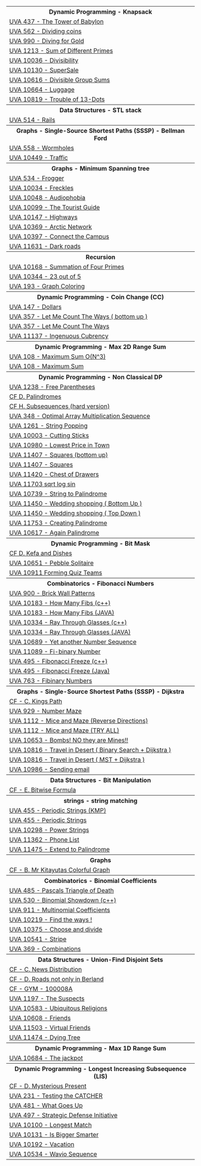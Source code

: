 <html>
<body>
<table><tr>
<th>
Dynamic Programming - Knapsack
</th>
</tr>
<tr>
<td>
<a href="https://github.com/Ehab-Fawzy/Competitive-Programming/blob/master/Solving%20Paradigms/Dynamic%20Programming/Knapsack/UVA%20%20437%20-%20The%20Tower%20of%20Babylon.txt"> UVA  437 - The Tower of Babylon</a>
</td>
</tr>
<tr>
<td>
<a href="https://github.com/Ehab-Fawzy/Competitive-Programming/blob/master/Solving%20Paradigms/Dynamic%20Programming/Knapsack/UVA%20%20562%20-%20Dividing%20coins.txt"> UVA  562 - Dividing coins</a>
</td>
</tr>
<tr>
<td>
<a href="https://github.com/Ehab-Fawzy/Competitive-Programming/blob/master/Solving%20Paradigms/Dynamic%20Programming/Knapsack/UVA%20%20990%20-%20Diving%20for%20Gold.txt"> UVA  990 - Diving for Gold</a>
</td>
</tr>
<tr>
<td>
<a href="https://github.com/Ehab-Fawzy/Competitive-Programming/blob/master/Solving%20Paradigms/Dynamic%20Programming/Knapsack/UVA%20%201213%20-%20Sum%20of%20Different%20Primes.txt"> UVA  1213 - Sum of Different Primes</a>
</td>
</tr>
<tr>
<td>
<a href="https://github.com/Ehab-Fawzy/Competitive-Programming/blob/master/Solving%20Paradigms/Dynamic%20Programming/Knapsack/UVA%20%2010036%20-%20Divisibility.txt"> UVA  10036 - Divisibility</a>
</td>
</tr>
<tr>
<td>
<a href="https://github.com/Ehab-Fawzy/Competitive-Programming/blob/master/Solving%20Paradigms/Dynamic%20Programming/Knapsack/UVA%20%2010130%20-%20SuperSale.txt"> UVA  10130 - SuperSale</a>
</td>
</tr>
<tr>
<td>
<a href="https://github.com/Ehab-Fawzy/Competitive-Programming/blob/master/Solving%20Paradigms/Dynamic%20Programming/Knapsack/UVA%20%2010616%20-%20Divisible%20Group%20Sums.txt"> UVA  10616 - Divisible Group Sums</a>
</td>
</tr>
<tr>
<td>
<a href="https://github.com/Ehab-Fawzy/Competitive-Programming/blob/master/Solving%20Paradigms/Dynamic%20Programming/Knapsack/UVA%20%2010664%20-%20Luggage.txt"> UVA  10664 - Luggage</a>
</td>
</tr>
<tr>
<td>
<a href="https://github.com/Ehab-Fawzy/Competitive-Programming/blob/master/Solving%20Paradigms/Dynamic%20Programming/Knapsack/UVA%20%2010819%20-%20Trouble%20of%2013-Dots.txt"> UVA  10819 - Trouble of 13-Dots</a>
</td>
</tr>
<tr>
<th>
Data Structures - STL stack
</th>
</tr>
<tr>
<td>
<a href="https://github.com/Ehab-Fawzy/Competitive-Programming/blob/master/Data%20Structures/STL%20stack/UVA%20%20514%20-%20Rails.txt"> UVA  514 - Rails</a>
</td>
</tr>
<tr>
<th>
Graphs - Single-Source Shortest Paths (SSSP) -  Bellman Ford
</th>
</tr>
<tr>
<td>
<a href="https://github.com/Ehab-Fawzy/Competitive-Programming/blob/master/Graphs/Single-Source%20Shortest%20Paths%20(SSSP)/On%20Weighted%20Graph%20%5B%20Bellman%20Ford%20%5D/UVA%20%20558%20-%20Wormholes.txt"> UVA  558 - Wormholes</a>
</td>
</tr>
<tr>
<td>
<a href="https://github.com/Ehab-Fawzy/Competitive-Programming/blob/master/Graphs/Single-Source%20Shortest%20Paths%20(SSSP)/On%20Weighted%20Graph%20%5B%20Bellman%20Ford%20%5D/UVA%20%2010449%20-%20Traffic%20.txt"> UVA  10449 - Traffic </a>
</td>
</tr>
<tr>
<th>
Graphs - Minimum Spanning tree
</th>
</tr>
<tr>
<td>
<a href="https://github.com/Ehab-Fawzy/Competitive-Programming/blob/master/Graphs/Minimum%20Spanning%20tree/UVA%20%20534%20-%20Frogger.txt"> UVA  534 - Frogger</a>
</td>
</tr>
<tr>
<td>
<a href="https://github.com/Ehab-Fawzy/Competitive-Programming/blob/master/Graphs/Minimum%20Spanning%20tree/UVA%20%2010034%20-%20Freckles.txt"> UVA  10034 - Freckles</a>
</td>
</tr>
<tr>
<td>
<a href="https://github.com/Ehab-Fawzy/Competitive-Programming/blob/master/Graphs/Minimum%20Spanning%20tree/UVA%20%2010048%20-%20Audiophobia.txt"> UVA  10048 - Audiophobia</a>
</td>
</tr>
<tr>
<td>
<a href="https://github.com/Ehab-Fawzy/Competitive-Programming/blob/master/Graphs/Minimum%20Spanning%20tree/UVA%20%2010099%20-%20The%20Tourist%20Guide.txt"> UVA  10099 - The Tourist Guide</a>
</td>
</tr>
<tr>
<td>
<a href="https://github.com/Ehab-Fawzy/Competitive-Programming/blob/master/Graphs/Minimum%20Spanning%20tree/UVA%20%2010147%20-%20Highways.txt"> UVA  10147 - Highways</a>
</td>
</tr>
<tr>
<td>
<a href="https://github.com/Ehab-Fawzy/Competitive-Programming/blob/master/Graphs/Minimum%20Spanning%20tree/UVA%20%2010369%20-%20Arctic%20Network.txt"> UVA  10369 - Arctic Network</a>
</td>
</tr>
<tr>
<td>
<a href="https://github.com/Ehab-Fawzy/Competitive-Programming/blob/master/Graphs/Minimum%20Spanning%20tree/UVA%20%2010397%20-%20Connect%20the%20Campus.txt"> UVA  10397 - Connect the Campus</a>
</td>
</tr>
<tr>
<td>
<a href="https://github.com/Ehab-Fawzy/Competitive-Programming/blob/master/Graphs/Minimum%20Spanning%20tree/UVA%20%2011631%20-%20Dark%20roads.txt"> UVA  11631 - Dark roads</a>
</td>
</tr>
<tr>
<th>
Recursion
</th>
</tr>
<tr>
<td>
<a href="https://github.com/Ehab-Fawzy/Competitive-Programming/blob/master/Solving%20Paradigms/Recursion/UVA%20%2010168%20-%20Summation%20of%20Four%20Primes.txt"> UVA  10168 - Summation of Four Primes</a>
</td>
</tr>
<tr>
<td>
<a href="https://github.com/Ehab-Fawzy/Competitive-Programming/blob/master/Solving%20Paradigms/Recursion/UVA%20%2010344%20-%2023%20out%20of%205%20.txt"> UVA  10344 - 23 out of 5 </a>
</td>
</tr>
<tr>
<td>
<a href="https://github.com/Ehab-Fawzy/Competitive-Programming/blob/master/Solving%20Paradigms/Recursion/UVA%20193%20-%20Graph%20Coloring.txt"> UVA 193 - Graph Coloring</a>
</td>
</tr>
<tr>
<th>
Dynamic Programming - Coin Change (CC)
</th>
</tr>
<tr>
<td>
<a href="https://github.com/Ehab-Fawzy/Competitive-Programming/blob/master/Solving%20Paradigms/Dynamic%20Programming/Coin%20Change%20(CC)/UVA%20%20147%20-%20Dollars.txt"> UVA  147 - Dollars</a>
</td>
</tr>
<tr>
<td>
<a href="https://github.com/Ehab-Fawzy/Competitive-Programming/blob/master/Solving%20Paradigms/Dynamic%20Programming/Coin%20Change%20(CC)/UVA%20%20357%20-%20Let%20Me%20Count%20The%20Ways%20(%20bottom%20up%20).txt"> UVA  357 - Let Me Count The Ways ( bottom up )</a>
</td>
</tr>
<tr>
<td>
<a href="https://github.com/Ehab-Fawzy/Competitive-Programming/blob/master/Solving%20Paradigms/Dynamic%20Programming/Coin%20Change%20(CC)/UVA%20%20357%20-%20Let%20Me%20Count%20The%20Ways.txt"> UVA  357 - Let Me Count The Ways</a>
</td>
</tr>
<tr>
<td>
<a href="https://github.com/Ehab-Fawzy/Competitive-Programming/blob/master/Solving%20Paradigms/Dynamic%20Programming/Coin%20Change%20(CC)/UVA%20%2011137%20-%20Ingenuous%20Cubrency.txt"> UVA  11137 - Ingenuous Cubrency</a>
</td>
</tr>
<tr>
<th>
Dynamic Programming - Max 2D Range Sum
</th>
</tr>
<tr>
<td>
<a href="https://github.com/Ehab-Fawzy/Competitive-Programming/blob/master/Solving%20Paradigms/Dynamic%20Programming/Max%202D%20Range%20Sum/UVA%20%20108%20-%20Maximum%20Sum%20O(N%5E3).txt"> UVA  108 - Maximum Sum O(N^3)</a>
</td>
</tr>
<tr>
<td>
<a href="https://github.com/Ehab-Fawzy/Competitive-Programming/blob/master/Solving%20Paradigms/Dynamic%20Programming/Max%202D%20Range%20Sum/UVA%20%20108%20-%20Maximum%20Sum.txt"> UVA  108 - Maximum Sum</a>
</td>
</tr>
<tr>
<th>
Dynamic Programming - Non Classical DP
</th>
</tr>
<tr>
<td>
<a href="https://github.com/Ehab-Fawzy/Competitive-Programming/blob/master/Solving%20Paradigms/Dynamic%20Programming/Non%20Classical%20DP/Advance%20DP/UVA%20%201238%20-%20Free%20Parentheses.txt"> UVA  1238 - Free Parentheses</a>
</td>
</tr>
<tr>
<td>
<a href="https://github.com/Ehab-Fawzy/Competitive-Programming/blob/master/Solving%20Paradigms/Dynamic%20Programming/Non%20Classical%20DP/The%20Easier%20Ones/CF%20%20D.%20Palindromes.txt"> CF  D. Palindromes</a>
</td>
</tr>
<tr>
<td>
<a href="https://github.com/Ehab-Fawzy/Competitive-Programming/blob/master/Solving%20Paradigms/Dynamic%20Programming/Non%20Classical%20DP/The%20Easier%20Ones/CF%20%20H.%20Subsequences%20(hard%20version).txt"> CF  H. Subsequences (hard version)</a>
</td>
</tr>
<tr>
<td>
<a href="https://github.com/Ehab-Fawzy/Competitive-Programming/blob/master/Solving%20Paradigms/Dynamic%20Programming/Non%20Classical%20DP/The%20Easier%20Ones/UVA%20%20348%20-%20Optimal%20Array%20Multiplication%20Sequence.txt"> UVA  348 - Optimal Array Multiplication Sequence</a>
</td>
</tr>
<tr>
<td>
<a href="https://github.com/Ehab-Fawzy/Competitive-Programming/blob/master/Solving%20Paradigms/Dynamic%20Programming/Non%20Classical%20DP/The%20Easier%20Ones/UVA%20%201261%20-%20String%20Popping.txt"> UVA  1261 - String Popping</a>
</td>
</tr>
<tr>
<td>
<a href="https://github.com/Ehab-Fawzy/Competitive-Programming/blob/master/Solving%20Paradigms/Dynamic%20Programming/Non%20Classical%20DP/The%20Easier%20Ones/UVA%20%2010003%20-%20Cutting%20Sticks.txt"> UVA  10003 - Cutting Sticks</a>
</td>
</tr>
<tr>
<td>
<a href="https://github.com/Ehab-Fawzy/Competitive-Programming/blob/master/Solving%20Paradigms/Dynamic%20Programming/Non%20Classical%20DP/The%20Easier%20Ones/UVA%20%2010980%20-%20Lowest%20Price%20in%20Town.txt"> UVA  10980 - Lowest Price in Town</a>
</td>
</tr>
<tr>
<td>
<a href="https://github.com/Ehab-Fawzy/Competitive-Programming/blob/master/Solving%20Paradigms/Dynamic%20Programming/Non%20Classical%20DP/The%20Easier%20Ones/UVA%20%2011407%20-%20Squares%20(bottom%20up).txt"> UVA  11407 - Squares (bottom up)</a>
</td>
</tr>
<tr>
<td>
<a href="https://github.com/Ehab-Fawzy/Competitive-Programming/blob/master/Solving%20Paradigms/Dynamic%20Programming/Non%20Classical%20DP/The%20Easier%20Ones/UVA%20%2011407%20-%20Squares.txt"> UVA  11407 - Squares</a>
</td>
</tr>
<tr>
<td>
<a href="https://github.com/Ehab-Fawzy/Competitive-Programming/blob/master/Solving%20Paradigms/Dynamic%20Programming/Non%20Classical%20DP/The%20Easier%20Ones/UVA%20%2011420%20-%20Chest%20of%20Drawers.txt"> UVA  11420 - Chest of Drawers</a>
</td>
</tr>
<tr>
<td>
<a href="https://github.com/Ehab-Fawzy/Competitive-Programming/blob/master/Solving%20Paradigms/Dynamic%20Programming/Non%20Classical%20DP/The%20Easier%20Ones/UVA%20%2011703%20sqrt%20log%20sin.txt"> UVA  11703 sqrt log sin</a>
</td>
</tr>
<tr>
<td>
<a href="https://github.com/Ehab-Fawzy/Competitive-Programming/blob/master/Solving%20Paradigms/Dynamic%20Programming/Problems%20Solutions/UVA%20%2010739%20-%20String%20to%20Palindrome.txt"> UVA  10739 - String to Palindrome</a>
</td>
</tr>
<tr>
<td>
<a href="https://github.com/Ehab-Fawzy/Competitive-Programming/blob/master/Solving%20Paradigms/Dynamic%20Programming/Problems%20Solutions/UVA%20%2011450%20-%20Wedding%20shopping%20(%20Bottom%20Up%20).txt"> UVA  11450 - Wedding shopping ( Bottom Up )</a>
</td>
</tr>
<tr>
<td>
<a href="https://github.com/Ehab-Fawzy/Competitive-Programming/blob/master/Solving%20Paradigms/Dynamic%20Programming/Problems%20Solutions/UVA%20%2011450%20-%20Wedding%20shopping%20(%20Top%20%20Down%20).txt"> UVA  11450 - Wedding shopping ( Top  Down )</a>
</td>
</tr>
<tr>
<td>
<a href="https://github.com/Ehab-Fawzy/Competitive-Programming/blob/master/Solving%20Paradigms/Dynamic%20Programming/Problems%20Solutions/UVA%20%2011753%20-%20Creating%20Palindrome.txt"> UVA 11753 - Creating Palindrome</a>
</td>
</tr>
<tr>
<td>
<a href="https://github.com/Ehab-Fawzy/Competitive-Programming/blob/master/Solving%20Paradigms/Dynamic%20Programming/Problems%20Solutions/UVA%20%2010617%20-%20Again%20Palindrome.txt"> UVA 10617 - Again Palindrome</a>
</td>
</tr>
<tr>
<th>
Dynamic Programming - Bit Mask
</th>
</tr>
<tr>
<td>
<a href="https://github.com/Ehab-Fawzy/Competitive-Programming/blob/master/Solving%20Paradigms/Dynamic%20Programming/Bit%20Mask/CF%20%20D.%20Kefa%20and%20Dishes.txt"> CF  D. Kefa and Dishes</a>
</td>
</tr>
<tr>
<td>
<a href="https://github.com/Ehab-Fawzy/Competitive-Programming/blob/master/Solving%20Paradigms/Dynamic%20Programming/Bit%20Mask/UVA%20%2010651%20-%20Pebble%20Solitaire.txt"> UVA  10651 - Pebble Solitaire</a>
</td>
</tr>
<tr>
<td>
<a href="https://github.com/Ehab-Fawzy/Competitive-Programming/blob/master/Solving%20Paradigms/Dynamic%20Programming/Bit%20Mask/UVA%20%2010911%20Forming%20Quiz%20Teams.txt"> UVA  10911 Forming Quiz Teams</a>
</td>
</tr>
<tr>
<th>
Combinatorics - Fibonacci Numbers
</th>
</tr>
<tr>
<td>
<a href="https://github.com/Ehab-Fawzy/Competitive-Programming/blob/master/Mathematics/Combinatorics/Fibonacci%20Numbers/UVA%20%20900%20-%20Brick%20Wall%20Patterns.txt"> UVA  900 - Brick Wall Patterns</a>
</td>
</tr>
<tr>
<td>
<a href="https://github.com/Ehab-Fawzy/Competitive-Programming/blob/master/Mathematics/Combinatorics/Fibonacci%20Numbers/UVA%20%2010183%20-%20How%20Many%20Fibs%20(c%2B%2B).txt"> UVA  10183 - How Many Fibs (c++)</a>
</td>
</tr>
<tr>
<td>
<a href="https://github.com/Ehab-Fawzy/Competitive-Programming/blob/master/Mathematics/Combinatorics/Fibonacci%20Numbers/UVA%20%2010334%20-%20Ray%20Through%20Glasses%20(JAVA).txt"> UVA  10183 - How Many Fibs (JAVA)</a>
</td>
</tr>
<tr>
<td>
<a href="https://github.com/Ehab-Fawzy/Competitive-Programming/blob/master/Mathematics/Combinatorics/Fibonacci%20Numbers/UVA%20%2010334%20-%20Ray%20Through%20Glasses%20(c%2B%2B).txt"> UVA  10334 - Ray Through Glasses (c++)</a>
</td>
</tr>
<tr>
<td>
<a href="https://github.com/Ehab-Fawzy/Competitive-Programming/blob/master/Mathematics/Combinatorics/Fibonacci%20Numbers/UVA%20%2010334%20-%20Ray%20Through%20Glasses%20(JAVA).txt"> UVA  10334 - Ray Through Glasses (JAVA)</a>
</td>
</tr>
<tr>
<td>
<a href="https://github.com/Ehab-Fawzy/Competitive-Programming/blob/master/Mathematics/Combinatorics/Fibonacci%20Numbers/UVA%20%2010689%20-%20Yet%20another%20Number%20Sequence.txt"> UVA  10689 - Yet another Number Sequence</a>
</td>
</tr>
<tr>
<td>
<a href="https://github.com/Ehab-Fawzy/Competitive-Programming/blob/master/Mathematics/Combinatorics/Fibonacci%20Numbers/UVA%20%2011089%20-%20Fi-binary%20Number.txt"> UVA  11089 - Fi-binary Number</a>
</td>
</tr>
<tr>
<td>
<a href="https://github.com/Ehab-Fawzy/Competitive-Programming/blob/master/Mathematics/Combinatorics/Fibonacci%20Numbers/UVA%20495%20-%20Fibonacci%20Freeze%20(c%2B%2B).txt"> UVA 495 - Fibonacci Freeze (c++)</a>
</td>
</tr>
<tr>
<td>
<a href="https://github.com/Ehab-Fawzy/Competitive-Programming/blob/master/Mathematics/Combinatorics/Fibonacci%20Numbers/UVA%20495%20-%20Fibonacci%20Freeze%20(Java).txt"> UVA 495 - Fibonacci Freeze (Java)</a>
</td>
</tr>
<tr>
<td>
<a href="https://github.com/Ehab-Fawzy/Competitive-Programming/blob/master/Mathematics/Combinatorics/Fibonacci%20Numbers/UVA%20763%20-%20Fibinary%20Numbers.txt"> UVA 763 - Fibinary Numbers</a>
</td>
</tr>
<tr>
<th>
Graphs - Single-Source Shortest Paths (SSSP) -  Dijkstra
</th>
</tr>
<tr>
<td>
<a href="https://github.com/Ehab-Fawzy/Competitive-Programming/blob/master/Graphs/Single-Source%20Shortest%20Paths%20(SSSP)/On%20Weighted%20Graph%20%5B%20Dijkstra%20%5D/CF%20-%20C.%20Kings%20Path.txt"> CF - C. Kings Path</a>
</td>
</tr>
<tr>
<td>
<a href="https://github.com/Ehab-Fawzy/Competitive-Programming/blob/master/Graphs/Single-Source%20Shortest%20Paths%20(SSSP)/On%20Weighted%20Graph%20%5B%20Dijkstra%20%5D/UVA%20%20929%20-%20Number%20Maze.txt"> UVA  929 - Number Maze</a>
</td>
</tr>
<tr>
<td>
<a href="https://github.com/Ehab-Fawzy/Competitive-Programming/blob/master/Graphs/Single-Source%20Shortest%20Paths%20(SSSP)/On%20Weighted%20Graph%20%5B%20Dijkstra%20%5D/UVA%20%201112%20-%20Mice%20and%20Maze%20(Reverse%20Directions).txt"> UVA  1112 - Mice and Maze (Reverse Directions)</a>
</td>
</tr>
<tr>
<td>
<a href="https://github.com/Ehab-Fawzy/Competitive-Programming/blob/master/Graphs/Single-Source%20Shortest%20Paths%20(SSSP)/On%20Weighted%20Graph%20%5B%20Dijkstra%20%5D/UVA%20%201112%20-%20Mice%20and%20Maze%20(TRY%20ALL).txt"> UVA  1112 - Mice and Maze (TRY ALL)</a>
</td>
</tr>
<tr>
<td>
<a href="https://github.com/Ehab-Fawzy/Competitive-Programming/blob/master/Graphs/Single-Source%20Shortest%20Paths%20(SSSP)/On%20Weighted%20Graph%20%5B%20Dijkstra%20%5D/UVA%20%2010653%20-%20Bombs!%20NO%20they%20are%20Mines!!.txt"> UVA  10653 - Bombs! NO they are Mines!!</a>
</td>
</tr>
<tr>
<td>
<a href="https://github.com/Ehab-Fawzy/Competitive-Programming/blob/master/Graphs/Single-Source%20Shortest%20Paths%20(SSSP)/On%20Weighted%20Graph%20%5B%20Dijkstra%20%5D/UVA%20%2010816%20-%20Travel%20in%20Desert%20(%20Binary%20Search%20%2B%20Dijkstra%20).txt"> UVA  10816 - Travel in Desert ( Binary Search + Dijkstra )</a>
</td>
</tr>
<tr>
<td>
<a href="https://github.com/Ehab-Fawzy/Competitive-Programming/blob/master/Graphs/Single-Source%20Shortest%20Paths%20(SSSP)/On%20Weighted%20Graph%20%5B%20Dijkstra%20%5D/UVA%20%2010816%20-%20Travel%20in%20Desert%20(%20MST%20%2B%20Dijkstra%20).txt"> UVA  10816 - Travel in Desert ( MST + Dijkstra )</a>
</td>
</tr>
<tr>
<td>
<a href="https://github.com/Ehab-Fawzy/Competitive-Programming/blob/master/Graphs/Single-Source%20Shortest%20Paths%20(SSSP)/On%20Weighted%20Graph%20%5B%20Dijkstra%20%5D/UVA%20%2010986%20-%20Sending%20email.txt"> UVA  10986 - Sending email</a>
</td>
</tr>
<tr>
<th>
Data Structures - Bit Manipulation
</th>
</tr>
<tr>
<td>
<a href="https://github.com/Ehab-Fawzy/Competitive-Programming/blob/master/Data%20Structures/Bit%20Manipulation/CF%20-%20E.%20Bitwise%20Formula.txt"> CF - E. Bitwise Formula</a>
</td>
</tr>
<tr>
<th>
strings - string matching
</th>
</tr>
<tr>
<td>
<a href="https://github.com/Ehab-Fawzy/Competitive-Programming/blob/master/string%20process/string%20matching/UVA%20%20455%20-%20Periodic%20Strings%20(KMP).txt"> UVA  455 - Periodic Strings (KMP)</a>
</td>
</tr>
<tr>
<td>
<a href="https://github.com/Ehab-Fawzy/Competitive-Programming/blob/master/string%20process/string%20matching/uva%20%20455%20-%20Periodic%20Strings.txt"> UVA  455 - Periodic Strings</a>
</td>
</tr>
<tr>
<td>
<a href="https://github.com/Ehab-Fawzy/Competitive-Programming/blob/master/string%20process/string%20matching/UVA%20%2010298%20-%20Power%20Strings.txt"> UVA  10298 - Power Strings</a>
</td>
</tr>
<tr>
<td>
<a href="https://github.com/Ehab-Fawzy/Competitive-Programming/blob/master/string%20process/string%20matching/UVA%20%2011362%20-%20Phone%20List.txt"> UVA  11362 - Phone List</a>
</td>
</tr>
<tr>
<td>
<a href="https://github.com/Ehab-Fawzy/Competitive-Programming/blob/master/string%20process/string%20matching/UVA%20%2011475%20-%20Extend%20to%20Palindrome.txt"> UVA  11475 - Extend to Palindrome</a>
</td>
</tr>
<tr>
<th>
Graphs
</th>
</tr>
<tr>
<td>
<a href="https://github.com/Ehab-Fawzy/Competitive-Programming/blob/master/Graphs/Basic%20Algorithms/CF%20-%20%20B.%20Mr%20Kitayutas%20Colorful%20Graph%20.txt"> CF -  B. Mr Kitayutas Colorful Graph </a>
</td>
</tr>
<tr>
<th>
Combinatorics - Binomial Coefficients
</th>
</tr>
<tr>
<td>
<a href="https://github.com/Ehab-Fawzy/Competitive-Programming/blob/master/Mathematics/Combinatorics/Binomial%20Coefficients/UVA%20%20485%20-%20Pascals%20Triangle%20of%20Death.txt"> UVA  485 - Pascals Triangle of Death</a>
</td>
</tr>
<tr>
<td>
<a href="https://github.com/Ehab-Fawzy/Competitive-Programming/blob/master/Mathematics/Combinatorics/Binomial%20Coefficients/UVA%20%20530%20-%20Binomial%20Showdown%20(c%2B%2B).txt"> UVA  530 - Binomial Showdown (c++)</a>
</td>
</tr>
<tr>
<td>
<a href="https://github.com/Ehab-Fawzy/Competitive-Programming/blob/master/Mathematics/Combinatorics/Binomial%20Coefficients/UVA%20%20911%20-%20Multinomial%20Coefficients.txt"> UVA  911 - Multinomial Coefficients</a>
</td>
</tr>
<tr>
<td>
<a href="https://github.com/Ehab-Fawzy/Competitive-Programming/blob/master/Mathematics/Combinatorics/Binomial%20Coefficients/UVA%20%2010219%20-%20Find%20the%20ways%20!.txt"> UVA  10219 - Find the ways !</a>
</td>
</tr>
<tr>
<td>
<a href="https://github.com/Ehab-Fawzy/Competitive-Programming/blob/master/Mathematics/Combinatorics/Binomial%20Coefficients/UVA%20%2010375%20-%20Choose%20and%20divide.txt"> UVA  10375 - Choose and divide</a>
</td>
</tr>
<tr>
<td>
<a href="https://github.com/Ehab-Fawzy/Competitive-Programming/blob/master/Mathematics/Combinatorics/Binomial%20Coefficients/UVA%20%2010541%20-%20Stripe.txt"> UVA  10541 - Stripe</a>
</td>
</tr>
<tr>
<td>
<a href="https://github.com/Ehab-Fawzy/Competitive-Programming/blob/master/Mathematics/Combinatorics/Binomial%20Coefficients/UVA%20369%20-%20Combinations.txt"> UVA 369 - Combinations</a>
</td>
</tr>
<tr>
<th>
Data Structures - Union-Find Disjoint Sets
</th>
</tr>
<tr>
<td>
<a href="https://github.com/Ehab-Fawzy/Competitive-Programming/blob/master/Data%20Structures/Union-Find%20Disjoint%20Sets/CF%20-%20C.%20News%20Distribution%20.txt"> CF - C. News Distribution </a>
</td>
</tr>
<tr>
<td>
<a href="https://github.com/Ehab-Fawzy/Competitive-Programming/blob/master/Data%20Structures/Union-Find%20Disjoint%20Sets/CF%20-%20D.%20Roads%20not%20only%20in%20Berland.txt"> CF - D. Roads not only in Berland</a>
</td>
</tr>
<tr>
<td>
<a href="https://github.com/Ehab-Fawzy/Competitive-Programming/blob/master/Data%20Structures/Union-Find%20Disjoint%20Sets/CF%20-%20GYM%20-%20100008A.txt"> CF - GYM - 100008A</a>
</td>
</tr>
<tr>
<td>
<a href="https://github.com/Ehab-Fawzy/Competitive-Programming/blob/master/Data%20Structures/Union-Find%20Disjoint%20Sets/UVA%20%201197%20-%20The%20Suspects.txt"> UVA  1197 - The Suspects</a>
</td>
</tr>
<tr>
<td>
<a href="https://github.com/Ehab-Fawzy/Competitive-Programming/blob/master/Data%20Structures/Union-Find%20Disjoint%20Sets/UVA%20%2010583%20-%20Ubiquitous%20Religions.txt"> UVA  10583 - Ubiquitous Religions</a>
</td>
</tr>
<tr>
<td>
<a href="https://github.com/Ehab-Fawzy/Competitive-Programming/blob/master/Data%20Structures/Union-Find%20Disjoint%20Sets/UVA%20%2010608%20-%20Friends.txt"> UVA  10608 - Friends</a>
</td>
</tr>
<tr>
<td>
<a href="https://github.com/Ehab-Fawzy/Competitive-Programming/blob/master/Data%20Structures/Union-Find%20Disjoint%20Sets/UVA%20%2011503%20-%20Virtual%20Friends.txt"> UVA  11503 - Virtual Friends</a>
</td>
</tr>
<tr>
<td>
<a href="https://github.com/Ehab-Fawzy/Competitive-Programming/blob/master/Data%20Structures/Union-Find%20Disjoint%20Sets/UVA%2011474%20-%20Dying%20Tree.txt"> UVA 11474 - Dying Tree</a>
</td>
</tr>
<tr>
<th>
Dynamic Programming - Max 1D Range Sum
</th>
</tr>
<tr>
<td>
<a href="https://github.com/Ehab-Fawzy/Competitive-Programming/tree/master/Solving%20Paradigms/Dynamic%20Programming/Max%201D%20Range%20Sum"> UVA  10684 - The jackpot</a>
</td>
</tr>
<tr>
<th>
Dynamic Programming - Longest Increasing Subsequence (LIS)
</th>
</tr>
<tr>
<td>
<a href="https://github.com/Ehab-Fawzy/Competitive-Programming/blob/master/Solving%20Paradigms/Dynamic%20Programming/Longest%20Increasing%20Subsequence%20(LIS)/CF%20-%20D.%20Mysterious%20Present.txt"> CF - D. Mysterious Present</a>
</td>
</tr>
<tr>
<td>
<a href="https://github.com/Ehab-Fawzy/Competitive-Programming/blob/master/Solving%20Paradigms/Dynamic%20Programming/Longest%20Increasing%20Subsequence%20(LIS)/UVA%20%20231%20-%20Testing%20the%20CATCHER.txt"> UVA  231 - Testing the CATCHER</a>
</td>
</tr>
<tr>
<td>
<a href="https://github.com/Ehab-Fawzy/Competitive-Programming/blob/master/Solving%20Paradigms/Dynamic%20Programming/Longest%20Increasing%20Subsequence%20(LIS)/UVA%20%20481%20-%20What%20Goes%20Up.txt"> UVA  481 - What Goes Up</a>
</td>
</tr>
<tr>
<td>
<a href="https://github.com/Ehab-Fawzy/Competitive-Programming/blob/master/Solving%20Paradigms/Dynamic%20Programming/Longest%20Increasing%20Subsequence%20(LIS)/UVA%20%20497%20-%20Strategic%20Defense%20Initiative.txt"> UVA  497 - Strategic Defense Initiative</a>
</td>
</tr>
<tr>
<td>
<a href="https://github.com/Ehab-Fawzy/Competitive-Programming/blob/master/Solving%20Paradigms/Dynamic%20Programming/Longest%20Increasing%20Subsequence%20(LIS)/UVA%20%2010100%20-%20Longest%20Match.txt"> UVA  10100 - Longest Match</a>
</td>
</tr>
<tr>
<td>
<a href="https://github.com/Ehab-Fawzy/Competitive-Programming/blob/master/Solving%20Paradigms/Dynamic%20Programming/Longest%20Increasing%20Subsequence%20(LIS)/UVA%20%2010131%20-%20Is%20Bigger%20Smarter.txt"> UVA  10131 - Is Bigger Smarter</a>
</td>
</tr>
<tr>
<td>
<a href="https://github.com/Ehab-Fawzy/Competitive-Programming/blob/master/Solving%20Paradigms/Dynamic%20Programming/Longest%20Increasing%20Subsequence%20(LIS)/UVA%20%2010192%20-%20Vacation.txt"> UVA  10192 - Vacation</a>
</td>
</tr>
<tr>
<td>
<a href="https://github.com/Ehab-Fawzy/Competitive-Programming/blob/master/Solving%20Paradigms/Dynamic%20Programming/Longest%20Increasing%20Subsequence%20(LIS)/UVA%20%2010534%20-%20Wavio%20Sequence.txt"> UVA  10534 - Wavio Sequence</a>
</td>
</tr>
</table>
</body>
</html>